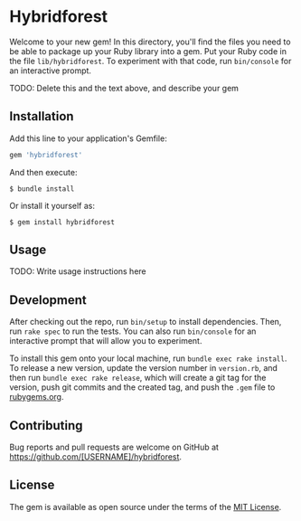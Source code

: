 # Hybridforest

Welcome to your new gem! In this directory, you'll find the files you need to be able to package up your Ruby library into a gem. Put your Ruby code in the file `lib/hybridforest`. To experiment with that code, run `bin/console` for an interactive prompt.

TODO: Delete this and the text above, and describe your gem

## Installation

Add this line to your application's Gemfile:

```ruby
gem 'hybridforest'
```

And then execute:

    $ bundle install

Or install it yourself as:

    $ gem install hybridforest

## Usage

TODO: Write usage instructions here

## Development

After checking out the repo, run `bin/setup` to install dependencies. Then, run `rake spec` to run the tests. You can also run `bin/console` for an interactive prompt that will allow you to experiment.

To install this gem onto your local machine, run `bundle exec rake install`. To release a new version, update the version number in `version.rb`, and then run `bundle exec rake release`, which will create a git tag for the version, push git commits and the created tag, and push the `.gem` file to [rubygems.org](https://rubygems.org).

## Contributing

Bug reports and pull requests are welcome on GitHub at https://github.com/[USERNAME]/hybridforest.

## License

The gem is available as open source under the terms of the [MIT License](https://opensource.org/licenses/MIT).
